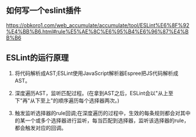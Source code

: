 ## 如何写一个eslint插件

https://obkoro1.com/web_accumulate/accumulate/tool/ESLint%E6%8F%92%E4%BB%B6.html#rule%E5%AE%8C%E6%95%B4%E6%96%87%E4%BB%B6

## ESLint的运行原理
1. 将代码解析成AST;ESLint使用JavaScript解析器Espree把JS代码解析成AST。

2. 深度遍历AST，监听匹配过程。(在拿到AST之后，ESLint会以"从上至下"再"从下至上"的顺序遍历每个选择器两次。)

3. 触发监听选择器的rule回调;在深度遍历的过程中，生效的每条规则都会对其中的某一个或多个选择器进行监听，每当匹配到选择器，监听该选择器的rule，都会触发对应的回调。




